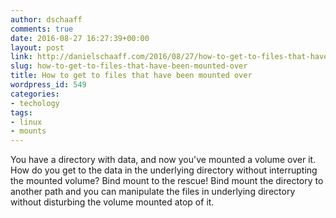 ```yaml
---
author: dschaaff
comments: true
date: 2016-08-27 16:27:39+00:00
layout: post
link: http://danielschaaff.com/2016/08/27/how-to-get-to-files-that-have-been-mounted-over/
slug: how-to-get-to-files-that-have-been-mounted-over
title: How to get to files that have been mounted over
wordpress_id: 549
categories:
- techology
tags:
- linux
- mounts
---
```


You have a directory with data, and now you've mounted a volume over it. How do you get to the data in the underlying directory without interrupting the mounted volume? Bind mount to the rescue!
Bind mount the directory to another path and you can manipulate the files in underlying directory without disturbing the volume mounted atop of it.
